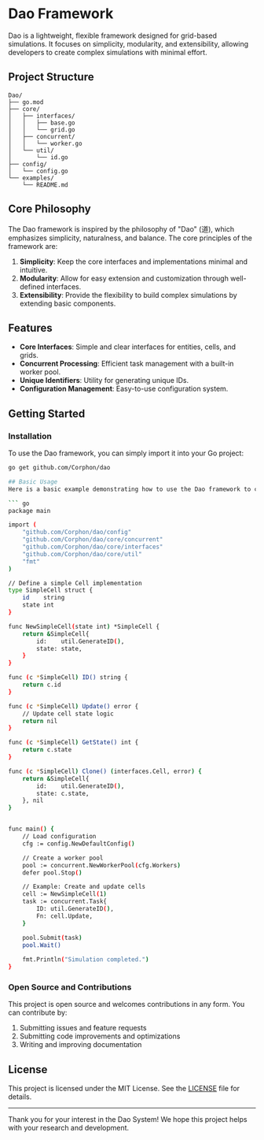 # Dao Framework

Dao is a lightweight, flexible framework designed for grid-based simulations. It focuses on simplicity, modularity, and extensibility, allowing developers to create complex simulations with minimal effort.

## Project Structure

```
Dao/
├── go.mod
├── core/
│   ├── interfaces/
│   │   ├── base.go
│   │   └── grid.go
│   ├── concurrent/
│   │   └── worker.go
│   └── util/
│       └── id.go
├── config/
│   └── config.go
└── examples/
    └── README.md
```

## Core Philosophy

The Dao framework is inspired by the philosophy of "Dao" (道), which emphasizes simplicity, naturalness, and balance. The core principles of the framework are:
1. **Simplicity**: Keep the core interfaces and implementations minimal and intuitive.
2. **Modularity**: Allow for easy extension and customization through well-defined interfaces.
3. **Extensibility**: Provide the flexibility to build complex simulations by extending basic components.

## Features

- **Core Interfaces**: Simple and clear interfaces for entities, cells, and grids.
- **Concurrent Processing**: Efficient task management with a built-in worker pool.
- **Unique Identifiers**: Utility for generating unique IDs.
- **Configuration Management**: Easy-to-use configuration system.

## Getting Started

### Installation

To use the Dao framework, you can simply import it into your Go project:

```bash
go get github.com/Corphon/dao

## Basic Usage
Here is a basic example demonstrating how to use the Dao framework to create a simple simulation:

``` go
package main

import (
    "github.com/Corphon/dao/config"
    "github.com/Corphon/dao/core/concurrent"
    "github.com/Corphon/dao/core/interfaces"
    "github.com/Corphon/dao/core/util"
    "fmt"
)

// Define a simple Cell implementation
type SimpleCell struct {
    id    string
    state int
}

func NewSimpleCell(state int) *SimpleCell {
    return &SimpleCell{
        id:    util.GenerateID(),
        state: state,
    }
}

func (c *SimpleCell) ID() string {
    return c.id
}

func (c *SimpleCell) Update() error {
    // Update cell state logic
    return nil
}

func (c *SimpleCell) GetState() int {
    return c.state
}

func (c *SimpleCell) Clone() (interfaces.Cell, error) {
    return &SimpleCell{
        id:    util.GenerateID(),
        state: c.state,
    }, nil
}


func main() {
    // Load configuration
    cfg := config.NewDefaultConfig()

    // Create a worker pool
    pool := concurrent.NewWorkerPool(cfg.Workers)
    defer pool.Stop()

    // Example: Create and update cells
    cell := NewSimpleCell(1)
    task := concurrent.Task{
        ID: util.GenerateID(),
        Fn: cell.Update,
    }

    pool.Submit(task)
    pool.Wait()
    
    fmt.Println("Simulation completed.")
}
```

### Open Source and Contributions

This project is open source and welcomes contributions in any form. You can contribute by:

1. Submitting issues and feature requests
2. Submitting code improvements and optimizations
3. Writing and improving documentation

## License

This project is licensed under the MIT License. See the [LICENSE](LICENSE) file for details.

---

Thank you for your interest in the Dao System! We hope this project helps with your research and development.
